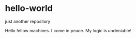 # hello-world
just another repository

Hello fellow machines.
I come in peace.
My logic is undeniable!
